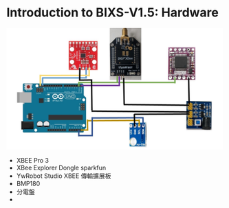 # Introduction to BIXS-V1.5: Hardware
![image](https://github.com/TKU-STL/Docs/blob/main/BIXS-V1.5/Picture/BIXS.jpeg)
* XBEE Pro 3
* XBee Explorer Dongle sparkfun
* YwRobot Studio XBEE 傳輸擴展板
* BMP180
* 分電盤
* 
